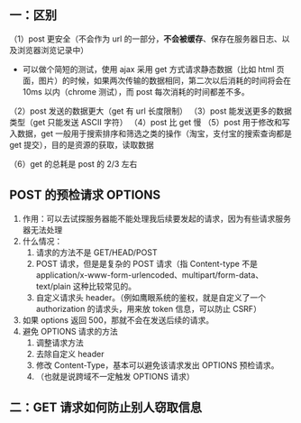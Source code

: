 ## 一：区别

（1）post 更安全（不会作为 url 的一部分，**不会被缓存**、保存在服务器日志、以及浏览器浏览记录中）

- 可以做个简短的测试，使用 ajax 采用 get 方式请求静态数据（比如 html 页面，图片）的时候，如果两次传输的数据相同，第二次以后消耗的时间将会在 10ms 以内（chrome 测试），而 post 每次消耗的时间都差不多。

（2）post 发送的数据更大（get 有 url 长度限制）
（3）post 能发送更多的数据类型（get 只能发送 ASCII 字符）
（4）post 比 get 慢
（5）post 用于修改和写入数据，get 一般用于搜索排序和筛选之类的操作（淘宝，支付宝的搜索查询都是 get 提交），目的是资源的获取，读取数据

（6）get 的总耗是 post 的 2/3 左右

## POST 的预检请求 OPTIONS

1. 作用：可以去试探服务器能不能处理我后续要发起的请求，因为有些请求服务器无法处理
2. 什么情况：
   1. 请求的方法不是 GET/HEAD/POST
   2. POST 请求，但是是复杂的 POST 请求（指 Content-type 不是 application/x-www-form-urlencoded、multipart/form-data、text/plain 这种比较常见的。
   3. 自定义请求头 header。（例如鹰眼系统的鉴权，就是自定义了一个 authorization 的请求头，用来放 token 信息，可以防止 CSRF）
3. 如果 options 返回 500，那就不会在发送后续的请求。
4. 避免 OPTIONS 请求的方法
   1. 调整请求方法
   2. 去除自定义 header
   3. 修改 Content-Type，基本可以避免该请求发出 OPTIONS 预检请求。
   4. （也就是说跨域不一定触发 OPTIONS 请求）

## 二：GET 请求如何防止别人窃取信息
